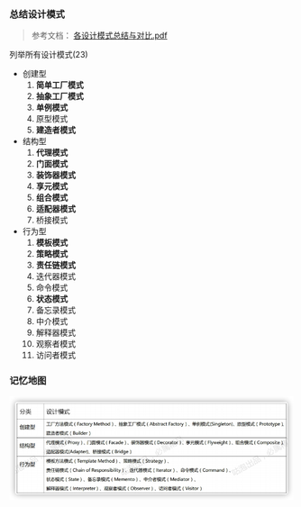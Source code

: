 ### 总结设计模式

> 参考文档： [各设计模式总结与对比.pdf](source/各设计模式总结与对比.pdf) 

列举所有设计模式(23)

* 创建型
    1. **简单工厂模式**
    2. **抽象工厂模式**
    3. **单例模式**
    4. 原型模式
    5. **建造者模式**
* 结构型
    1. **代理模式**
    2. **门面模式**
    3. **装饰器模式**
    4. **享元模式**
    5. **组合模式**
    6. **适配器模式**
    7. 桥接模式
* 行为型
    1. **模板模式**
    2. **策略模式**
    3. **责任链模式**
    4. 迭代器模式
    5. 命令模式
    6. **状态模式**
    7. 备忘录模式
    8. 中介模式
    9. 解释器模式
    10. 观察者模式
    11. 访问者模式

### 记忆地图

![image-20201104110309797](设计模式总结.assets/image-20201104110309797.png)

